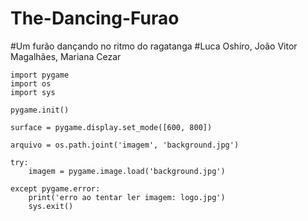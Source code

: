 # The-Dancing-Furao
#Um furão dançando no ritmo do ragatanga
#Luca Oshiro, João Vitor Magalhães, Mariana Cezar

    import pygame
    import os
    import sys

    pygame.init()

    surface = pygame.display.set_mode([600, 800])

    arquivo = os.path.joint('imagem', 'background.jpg')

    try:    
        imagem = pygame.image.load('background.jpg')

    except pygame.error:   
        print('erro ao tentar ler imagem: logo.jpg')    
        sys.exit()

